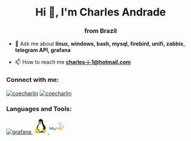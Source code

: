 <h1 align="center">Hi 👋, I'm Charles Andrade</h1>
<h3 align="center"> from Brazil</h3>

- 💬 Ask me about **linux, windows, bash, mysql, firebird, unifi, zabbix, telegram API, grafana**

- 📫 How to reach me **charles-j-1@hotmail.com**

<h3 align="left">Connect with me:</h3>
<p align="left">
<a href="https://linkedin.com/in/coecharlin" target="blank"><img align="center" src="https://raw.githubusercontent.com/rahuldkjain/github-profile-readme-generator/master/src/images/icons/Social/linked-in-alt.svg" alt="coecharlin" height="30" width="40" /></a>
<a href="https://instagram.com/coecharlin" target="blank"><img align="center" src="https://raw.githubusercontent.com/rahuldkjain/github-profile-readme-generator/master/src/images/icons/Social/instagram.svg" alt="coecharlin" height="30" width="40" /></a>
</p>

<h3 align="left">Languages and Tools:</h3>
<p align="left"> <a href="https://grafana.com" target="_blank" rel="noreferrer"> <img src="https://www.vectorlogo.zone/logos/grafana/grafana-icon.svg" alt="grafana" width="40" height="40"/> </a> <a href="https://www.linux.org/" target="_blank" rel="noreferrer"> <img src="https://raw.githubusercontent.com/devicons/devicon/master/icons/linux/linux-original.svg" alt="linux" width="40" height="40"/> </a> <a href="https://www.mysql.com/" target="_blank" rel="noreferrer"> <img src="https://raw.githubusercontent.com/devicons/devicon/master/icons/mysql/mysql-original-wordmark.svg" alt="mysql" width="40" height="40"/> </a> </p>
